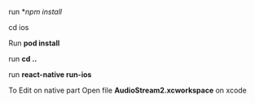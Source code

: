 run **npm install*

cd ios

Run **pod install**

run **cd ..**

run **react-native run-ios**

To Edit on native part
Open file **AudioStream2.xcworkspace** on xcode 

